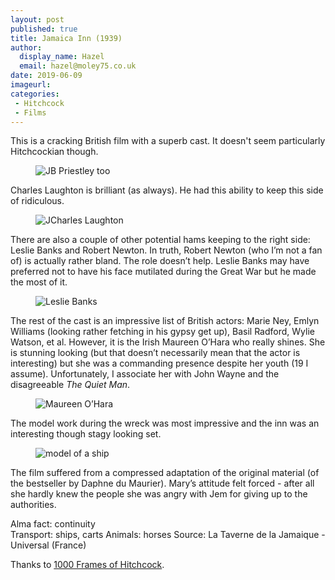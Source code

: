 ```yaml
---
layout: post
published: true
title: Jamaica Inn (1939)
author:
  display_name: Hazel
  email: hazel@moley75.co.uk
date: 2019-06-09
imageurl: 
categories:
 - Hitchcock
 - Films
---
```

This is a cracking British film with a superb cast. It doesn't seem particularly Hitchcockian though. 

<figure class="caption aligncenter"><img src="https://the.hitchcock.zone/1000/23/0004.jpg" alt="JB Priestley too" /></figure>

Charles Laughton is brilliant (as always). He had this ability to keep this side of ridiculous. 

<figure class="caption aligncenter"><img src="https://the.hitchcock.zone/1000/23/0870.jpg" alt="JCharles Laughton" /></figure>


There are also a couple of other potential hams keeping to the right side: Leslie Banks and Robert Newton. In truth, Robert Newton (who I’m not a fan of) is actually rather bland. The role doesn’t help. Leslie Banks may have preferred not to have his face mutilated during the Great War but he made the most of it. 

<figure class="caption aligncenter"><img src="https://the.hitchcock.zone/1000/23/0719.jpg" alt="Leslie Banks" /></figure>

The rest of the cast is an impressive list of British actors: Marie Ney, Emlyn Williams (looking rather fetching in his gypsy get up), Basil Radford, Wylie Watson, et al. However, it is the Irish Maureen O’Hara who really shines. She is stunning looking (but that doesn’t necessarily mean that the actor is interesting) but she was a commanding presence despite her youth (19 I assume). Unfortunately, I associate her with John Wayne and the disagreeable *The Quiet Man*. 

<figure class="caption aligncenter"><img src="https://the.hitchcock.zone/1000/23/0617.jpg" alt="Maureen O’Hara" /></figure>


The model work during the wreck was most impressive and the inn was an interesting though stagy looking set.

<figure class="caption aligncenter"><img src="https://the.hitchcock.zone/1000/23/0030.jpg" alt="model of a ship" /></figure>


The film suffered from a compressed adaptation of the original material (of the bestseller by Daphne du Maurier). Mary’s attitude felt forced - after all she hardly knew the people she was angry with Jem for giving up to the authorities.

Alma fact: continuity  
Transport: ships, carts 
Animals: horses
Source: La Taverne de la Jamaique - Universal (France)


Thanks to <a href="https://the.hitchcock.zone/wiki/1000_Frames_of_Hitchcock">1000 Frames of Hitchcock</a>.


